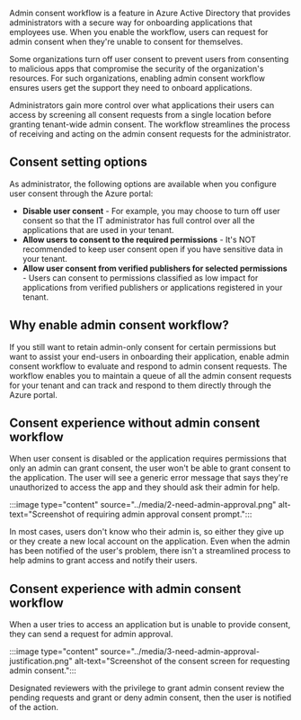 Admin consent workflow is a feature in Azure Active Directory that provides administrators with a secure way for onboarding applications that employees use. When you enable the workflow, users can request for admin consent when they're unable to consent for themselves. 

Some organizations turn off user consent to prevent users from consenting to malicious apps that compromise the security of the organization's resources. For such organizations, enabling admin consent workflow ensures users get the support they need to onboard applications.

Administrators gain more control over what applications their users can access by screening all consent requests from a single location before granting tenant-wide admin consent. The workflow streamlines the process of receiving and acting on the admin consent requests for the administrator.

## Consent setting options

As administrator, the following options are available when you configure user consent through the Azure portal:

- **Disable user consent** - For example, you may choose to turn off user consent so that the IT administrator has full control over all the applications that are used in your tenant.
- **Allow users to consent to the required permissions** - It's NOT recommended to keep user consent open if you have sensitive data in your tenant.
- **Allow user consent from verified publishers for selected permissions** - Users can consent to permissions classified as low impact for applications from verified publishers or applications registered in your tenant.

## Why enable admin consent workflow?

 If you still want to retain admin-only consent for certain permissions but want to assist your end-users in onboarding their application, enable admin consent workflow to evaluate and respond to admin consent requests. The workflow enables you to maintain a queue of all the admin consent requests for your tenant and can track and respond to them directly through the Azure portal.

## Consent experience without admin consent workflow

When user consent is disabled or the application requires permissions that only an admin can grant consent, the user won't be able to grant consent to the application. The user will see a generic error message that says they're unauthorized to access the app and they should ask their admin for help.

:::image type="content" source="../media/2-need-admin-approval.png" alt-text="Screenshot of requiring admin approval consent prompt.":::

In most cases, users don't know who their admin is, so either they give up or they create a new local account on the application. Even when the admin has been notified of the user's problem, there isn't a streamlined process to help admins to grant access and notify their users.

## Consent experience with admin consent workflow

When a user tries to access an application but is unable to provide consent, they can send a request for admin approval.

:::image type="content" source="../media/3-need-admin-approval-justification.png" alt-text="Screenshot of the consent screen for requesting admin consent.":::

Designated reviewers with the privilege to grant admin consent review the pending requests and grant or deny admin consent, then the user is notified of the action.
